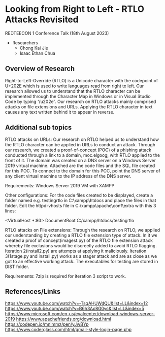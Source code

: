 # Looking from Right to Left - RTLO Attacks Revisited
REDTEECON 1 Conference Talk (18th August 2023)
- Researchers
  - Chong Kai Jie
  - Isaac Ethan Chua

## Overview of Research
Right-to-Left-Override (RTLO) is a Unicode character with the codepoint of U+202E which is used to write languages read from right to left. Our research allowed us to understand that the RTLO character can be implemented through the Character Map in Windows or in Visual Studio Code by typing “/u202e”. Our research on RTLO attacks mainly comprised attacks on file extensions and URLs. Applying the RTLO character in text causes any text written behind it to appear in reverse. 

## Additional sub topics
RTLO attacks on URLs: 
Our research on RTLO helped us to understand how the RTLO character can be applied in URLs to conduct an attack. Through our research, we created a proof-of-concept (POC) of a phishing attack conducted through a link to a domain, moc.elgoog, with RTLO applied to the front of it. The domain was created on a DNS server on a Windows Server 2019 virtual machine. Attached are the code files and the SQL file created for this POC. 
To connect to the domain for this POC, point the DNS server of any client virtual machine to the IP address of the DNS server. 

Requirements: 
Windows Server 2019 VM with XAMPP 

Other configurations: 
For the code files created to be displayed, create a folder named e.g. testingrtlo in C:\xampp\htdocs and place the files in that folder. 
Edit the httpd-vhosts file in C:\xampp\apache\conf\extra with this 3 lines: 

<VirtualHost *:80>
          DocumentRoot C:/xampp/htdocs/testingrtlo
</VirtualHost >

RTLO attacks on File extensions:
Through the research on RTLO, we applied our understanding by creating a RTLO file extension type of attack. In it we created a proof of concept(imagest.py) of the RTLO file extension attack whereby file exclusions would be discreetly added to avoid RTLO flagging. Iteration 2(install2.py) are attempts at applying it maliciously. Iteration 3(1stage.py and install.py) works as a stager attack and are as close as we got to an effective working attack. The executables for testing are stored in DIST folder.

Requirements:
7zip is required for iteration 3 script to work.

## References/Links
https://www.youtube.com/watch?v=-TsqAHUWdQU&list=LL&index=12 
https://www.youtube.com/watch?v=B6h3Ao8G0yc&list=LL&index=5 
https://www.microsoft.com/en-us/evalcenter/download-windows-server-2019
https://www.apachefriends.org/download.html  
https://codepen.io/mnimmz/pen/yJwBYp 
https://www.coderglass.com/html/gmail-style-login-page.php 
